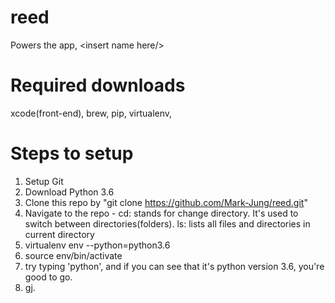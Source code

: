 # reed
Powers the app, &lt;insert name here/>
# Required downloads
xcode(front-end), brew, pip, virtualenv,
# Steps to setup
1. Setup Git
2. Download Python 3.6
3. Clone this repo by "git clone https://github.com/Mark-Jung/reed.git"
4. Navigate to the repo - cd: stands for change directory. It's used to switch between directories(folders). ls: lists all files and directories in current directory
5. virtualenv env --python=python3.6
6. source env/bin/activate
7. try typing 'python', and if you can see that it's python version 3.6, you're good to go.
8. gj. 
